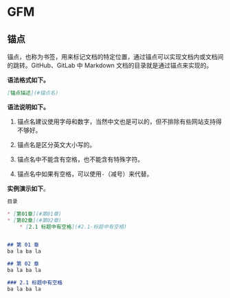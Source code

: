# GFM

## 锚点

锚点，也称为书签，用来标记文档的特定位置，通过锚点可以实现文档内或文档间的跳转。GitHub、GitLab 中 Markdown 文档的目录就是通过锚点来实现的。

**语法格式如下。**

```markdown
[锚点描述](#锚点名)
```

**语法说明如下。** 

1. 锚点名建议使用字母和数字，当然中文也是可以的，但不排除有些网站支持得不够好。

2. 锚点名是区分英文大小写的。 

3. 锚点名中不能含有空格，也不能含有特殊字符。 
4. 锚点名中如果有空格，可以使用`-`（减号）来代替。

**实例演示如下**。 

```markdown
目录

* [第01章](#第01章) 
* [第02章](#第02章)
	* [2.1 标题中有空格](#2.1-标题中有空格)


## 第 01 章 
ba la ba la

## 第 02 章 
ba la ba la

### 2.1 标题中有空格
ba la ba la
```

